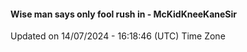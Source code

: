 #### Wise man says only fool rush in - McKidKneeKaneSir
Updated on 14/07/2024 - 16:18:46 (UTC) Time Zone
